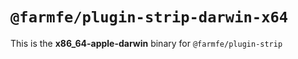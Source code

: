 # `@farmfe/plugin-strip-darwin-x64`

This is the **x86_64-apple-darwin** binary for `@farmfe/plugin-strip`
